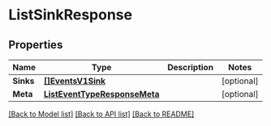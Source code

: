 # ListSinkResponse

## Properties

Name | Type | Description | Notes
------------ | ------------- | ------------- | -------------
**Sinks** | [**[]EventsV1Sink**](EventsV1Sink.md) |  |[optional] 
**Meta** | [**ListEventTypeResponseMeta**](ListEventTypeResponseMeta.md) |  |[optional] 

[[Back to Model list]](../README.md#documentation-for-models) [[Back to API list]](../README.md#documentation-for-api-endpoints) [[Back to README]](../README.md)


